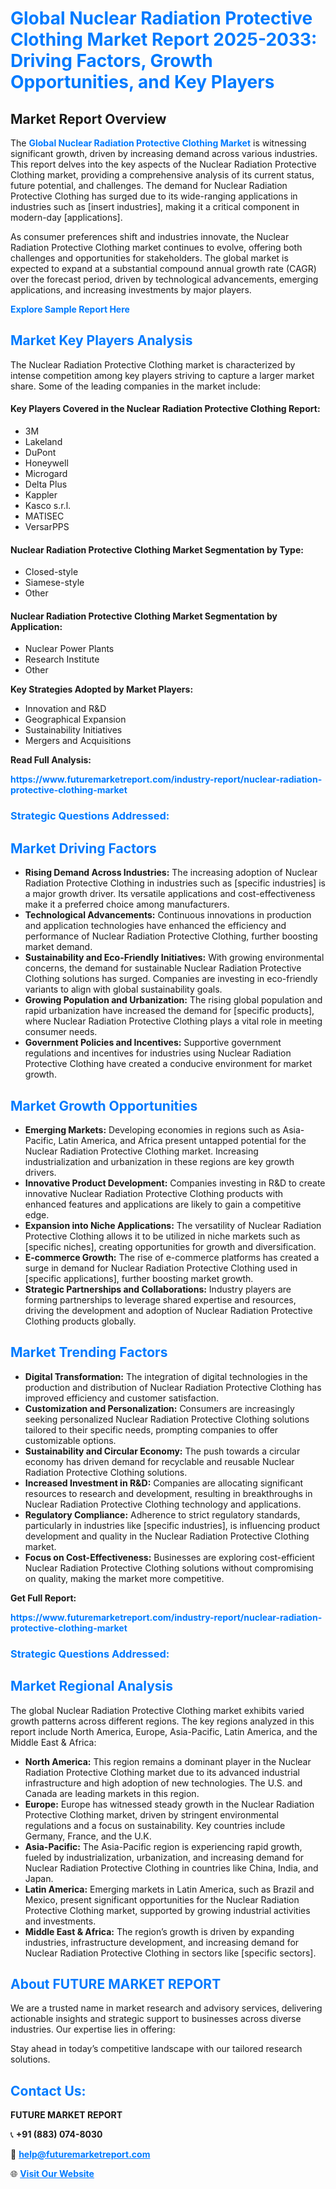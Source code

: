 <h1 style="color: #007BFF;">Global Nuclear Radiation Protective Clothing Market Report 2025-2033: Driving Factors, Growth Opportunities, and Key Players</h1>

<section id="overview">
<h2>Market Report Overview</h2>
<p>The <a href="https://www.futuremarketreport.com/industry-report/nuclear-radiation-protective-clothing-market" style="color: #007BFF; text-decoration: none;"><strong>Global Nuclear Radiation Protective Clothing Market</strong></a> is witnessing significant growth, driven by increasing demand across various industries. This report delves into the key aspects of the Nuclear Radiation Protective Clothing market, providing a comprehensive analysis of its current status, future potential, and challenges. The demand for Nuclear Radiation Protective Clothing has surged due to its wide-ranging applications in industries such as [insert industries], making it a critical component in modern-day [applications].</p>
<p>As consumer preferences shift and industries innovate, the Nuclear Radiation Protective Clothing market continues to evolve, offering both challenges and opportunities for stakeholders. The global market is expected to expand at a substantial compound annual growth rate (CAGR) over the forecast period, driven by technological advancements, emerging applications, and increasing investments by major players.</p>
</section>

<section id="overview">
<p><a href="https://www.futuremarketreport.com/request-sample/reportId=57967" style="color: #007BFF; text-decoration: none;"><strong>Explore Sample Report Here</strong></a></p>
</section>

<section id="key-players">
<h2 style="color: #007BFF;">Market Key Players Analysis</h2>
<p>The Nuclear Radiation Protective Clothing market is characterized by intense competition among key players striving to capture a larger market share. Some of the leading companies in the market include:</p>
<h4>Key Players Covered in the Nuclear Radiation Protective Clothing Report:</h4>
<ul><li>3M</li><li>Lakeland</li><li>DuPont</li><li>Honeywell</li><li>Microgard</li><li>Delta Plus</li><li>Kappler</li><li>Kasco s.r.l.</li><li>MATISEC</li><li>VersarPPS</li></ul>
<h4>Nuclear Radiation Protective Clothing Market Segmentation by Type:</h4>
<ul><li>Closed-style</li><li>Siamese-style</li><li>Other</li></ul>

<h4>Nuclear Radiation Protective Clothing Market Segmentation by Application:</h4>
<ul><li>Nuclear Power Plants</li><li>Research Institute</li><li>Other</li></ul>
<p><strong>Key Strategies Adopted by Market Players:</strong></p>
<ul>
<li>Innovation and R&D</li>
<li>Geographical Expansion</li>
<li>Sustainability Initiatives</li>
<li>Mergers and Acquisitions</li>
</ul>
</section>

<section>
<p><strong>Read Full Analysis: </strong></p><a href="https://www.futuremarketreport.com/industry-report/nuclear-radiation-protective-clothing-market" style="color: #007BFF; text-decoration: none;"><strong>https://www.futuremarketreport.com/industry-report/nuclear-radiation-protective-clothing-market</strong></a>
<h3 style="color: #007BFF;">Strategic Questions Addressed:</h3>
</section>

<section id="driving-factors">
<h2 style="color: #007BFF;">Market Driving Factors</h2>
<ul>
<li><strong>Rising Demand Across Industries:</strong> The increasing adoption of Nuclear Radiation Protective Clothing in industries such as [specific industries] is a major growth driver. Its versatile applications and cost-effectiveness make it a preferred choice among manufacturers.</li>
<li><strong>Technological Advancements:</strong> Continuous innovations in production and application technologies have enhanced the efficiency and performance of Nuclear Radiation Protective Clothing, further boosting market demand.</li>
<li><strong>Sustainability and Eco-Friendly Initiatives:</strong> With growing environmental concerns, the demand for sustainable Nuclear Radiation Protective Clothing solutions has surged. Companies are investing in eco-friendly variants to align with global sustainability goals.</li>
<li><strong>Growing Population and Urbanization:</strong> The rising global population and rapid urbanization have increased the demand for [specific products], where Nuclear Radiation Protective Clothing plays a vital role in meeting consumer needs.</li>
<li><strong>Government Policies and Incentives:</strong> Supportive government regulations and incentives for industries using Nuclear Radiation Protective Clothing have created a conducive environment for market growth.</li>
</ul>
</section>

<section id="growth-opportunities">
<h2 style="color: #007BFF;">Market Growth Opportunities</h2>
<ul>
<li><strong>Emerging Markets:</strong> Developing economies in regions such as Asia-Pacific, Latin America, and Africa present untapped potential for the Nuclear Radiation Protective Clothing market. Increasing industrialization and urbanization in these regions are key growth drivers.</li>
<li><strong>Innovative Product Development:</strong> Companies investing in R&D to create innovative Nuclear Radiation Protective Clothing products with enhanced features and applications are likely to gain a competitive edge.</li>
<li><strong>Expansion into Niche Applications:</strong> The versatility of Nuclear Radiation Protective Clothing allows it to be utilized in niche markets such as [specific niches], creating opportunities for growth and diversification.</li>
<li><strong>E-commerce Growth:</strong> The rise of e-commerce platforms has created a surge in demand for Nuclear Radiation Protective Clothing used in [specific applications], further boosting market growth.</li>
<li><strong>Strategic Partnerships and Collaborations:</strong> Industry players are forming partnerships to leverage shared expertise and resources, driving the development and adoption of Nuclear Radiation Protective Clothing products globally.</li>
</ul>
</section>

<section id="trending-factors">
<h2 style="color: #007BFF;">Market Trending Factors</h2>
<ul>
<li><strong>Digital Transformation:</strong> The integration of digital technologies in the production and distribution of Nuclear Radiation Protective Clothing has improved efficiency and customer satisfaction.</li>
<li><strong>Customization and Personalization:</strong> Consumers are increasingly seeking personalized Nuclear Radiation Protective Clothing solutions tailored to their specific needs, prompting companies to offer customizable options.</li>
<li><strong>Sustainability and Circular Economy:</strong> The push towards a circular economy has driven demand for recyclable and reusable Nuclear Radiation Protective Clothing solutions.</li>
<li><strong>Increased Investment in R&D:</strong> Companies are allocating significant resources to research and development, resulting in breakthroughs in Nuclear Radiation Protective Clothing technology and applications.</li>
<li><strong>Regulatory Compliance:</strong> Adherence to strict regulatory standards, particularly in industries like [specific industries], is influencing product development and quality in the Nuclear Radiation Protective Clothing market.</li>
<li><strong>Focus on Cost-Effectiveness:</strong> Businesses are exploring cost-efficient Nuclear Radiation Protective Clothing solutions without compromising on quality, making the market more competitive.</li>
</ul>
</section>

<section>
<p><strong>Get Full Report: </strong></p><a href="https://www.futuremarketreport.com/industry-report/nuclear-radiation-protective-clothing-market" style="color: #007BFF; text-decoration: none;"><strong>https://www.futuremarketreport.com/industry-report/nuclear-radiation-protective-clothing-market</strong></a>
<h3 style="color: #007BFF;">Strategic Questions Addressed:</h3>
</section>


<section id="regional-analysis">
<h2 style="color: #007BFF;">Market Regional Analysis</h2>
<p>The global Nuclear Radiation Protective Clothing market exhibits varied growth patterns across different regions. The key regions analyzed in this report include North America, Europe, Asia-Pacific, Latin America, and the Middle East & Africa:</p>
<ul>
<li><strong>North America:</strong> This region remains a dominant player in the Nuclear Radiation Protective Clothing market due to its advanced industrial infrastructure and high adoption of new technologies. The U.S. and Canada are leading markets in this region.</li>
<li><strong>Europe:</strong> Europe has witnessed steady growth in the Nuclear Radiation Protective Clothing market, driven by stringent environmental regulations and a focus on sustainability. Key countries include Germany, France, and the U.K.</li>
<li><strong>Asia-Pacific:</strong> The Asia-Pacific region is experiencing rapid growth, fueled by industrialization, urbanization, and increasing demand for Nuclear Radiation Protective Clothing in countries like China, India, and Japan.</li>
<li><strong>Latin America:</strong> Emerging markets in Latin America, such as Brazil and Mexico, present significant opportunities for the Nuclear Radiation Protective Clothing market, supported by growing industrial activities and investments.</li>
<li><strong>Middle East & Africa:</strong> The region’s growth is driven by expanding industries, infrastructure development, and increasing demand for Nuclear Radiation Protective Clothing in sectors like [specific sectors].</li>
</ul>
</section>

<footer>
<h2 style="color: #007BFF;">About FUTURE MARKET REPORT</h2>
<p>We are a trusted name in market research and advisory services, delivering actionable insights and strategic support to businesses across diverse industries. Our expertise lies in offering:</p>

<p>Stay ahead in today’s competitive landscape with our tailored research solutions.</p>

<h2 style="color: #007BFF;">Contact Us:</h2>
<p><strong>FUTURE MARKET REPORT</strong></p>
<p>📞 <strong>+91 (883) 074-8030</strong></p>
<p>📧 <strong><a href="mailto:help@futuremarketreport.com" style="color: #007BFF;">help@futuremarketreport.com</a></strong></p>
<p>🌐 <strong><a href="https://www.futuremarketreport.com/" style="color: #007BFF;">Visit Our Website</a></strong></p>
</footer>
